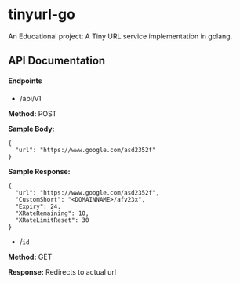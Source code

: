 # tinyurl-go
An Educational project: A Tiny URL service implementation in golang.

## API Documentation

#### Endpoints

- /api/v1

**Method:** POST

**Sample Body:**
```
{
  "url": "https://www.google.com/asd2352f"
}
```

**Sample Response:**
```
{
  "url": "https://www.google.com/asd2352f",
  "CustomShort": "<DOMAINNAME>/afv23x",
  "Expiry": 24,
  "XRateRemaining": 10,
  "XRateLimitReset": 30
}
```

- /`id`

**Method:** GET

**Response:** Redirects to actual url
